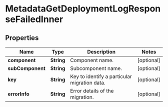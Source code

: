 

# MetadataGetDeploymentLogResponseFailedInner


## Properties

| Name | Type | Description | Notes |
|------------ | ------------- | ------------- | -------------|
|**component** | **String** | Component name. |  [optional] |
|**subComponent** | **String** | Subcomponent name. |  [optional] |
|**key** | **String** | Key to identify a particular migration data. |  [optional] |
|**errorInfo** | **String** | Error details of the migration. |  [optional] |



